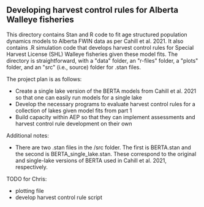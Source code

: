 ## Developing harvest control rules for Alberta Walleye fisheries

This directory contains Stan and R code to fit age structured population dynamics models to Alberta FWIN data as per Cahill et al. 2021.  It also contains .R simulation code that develops harvest control rules for Special Harvest License (SHL) Walleye fisheries given these model fits. The directory is straightforward, with a "data" folder, an "r-files" folder, a "plots" folder, and an "src" (i.e., source) folder for .stan files. 

The project plan is as follows:

* Create a single lake version of the BERTA models from Cahill et al. 2021 so that one can easily run models for a single lake 
* Develop the necessary programs to evaluate harvest control rules for a collection of lakes given model fits from part 1 
* Build capacity within AEP so that they can implement assessments and harvest control rule development on their own

Additional notes:

* There are two .stan files in the /src folder.  The first is BERTA.stan and the second is BERTA_single_lake.stan.  These correspond to the original and single-lake versions of BERTA used in Cahill et al. 2021, respectively. 

TODO for Chris: 
* plotting file 
* develop harvest control rule script 